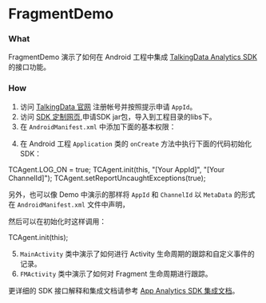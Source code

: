 # FragmentDemo


### What

FragmentDemo 演示了如何在 Android 工程中集成 [TalkingData Analytics SDK](https://www.talkingdata.com/app/document_web/index.jsp?statistics) 的接口功能。

### How

1. 访问 [TalkingData 官网](https://www.talkingdata.com/) 注册帐号并按照提示申请 `AppId`。
2. 访问 [SDK 定制网页](https://www.talkingdata.com/spa/sdk/#/config?productLine=AppAnalytics&sdkPlatform=Android),申请SDK jar包，导入到工程目录的libs下。
3. 在 `AndroidManifest.xml` 中添加下面的基本权限：

<uses-permission android:name="android.permission.INTERNET" />
<uses-permission android:name="android.permission.ACCESS_NETWORK_STATE" />
<uses-permission android:name="android.permission.READ_PHONE_STATE"  />
<uses-permission android:name="android.permission.ACCESS_WIFI_STATE"  />
<uses-permission android:name="android.permission.GET_TASKS"  />

4. 在 Android 工程 `Application` 类的 `onCreate` 方法中执行下面的代码初始化 SDK：

TCAgent.LOG_ON = true;
TCAgent.init(this, "[Your AppId]", "[Your ChannelId]");
TCAgent.setReportUncaughtExceptions(true);

另外，也可以像 Demo 中演示的那样将 `AppId` 和 `ChannelId` 以 `MetaData` 的形式在 `AndroidManifest.xml` 文件中声明，

<meta-data android:name="TD_APP_ID" android:value="Your_app_id" />
<meta-data android:name="TD_CHANNEL_ID" android:value="Your_channel_id" />

然后可以在初始化时这样调用：

TCAgent.init(this);

5. `MainActivity` 类中演示了如何进行 Activity 生命周期的跟踪和自定义事件的记录。
6. `FMActivity` 类中演示了如何对 Fragment 生命周期进行跟踪。

更详细的 SDK 接口解释和集成文档请参考 [App Analytics SDK 集成文档](https://www.talkingdata.com/app/document_web/index.jsp?statistics)。
